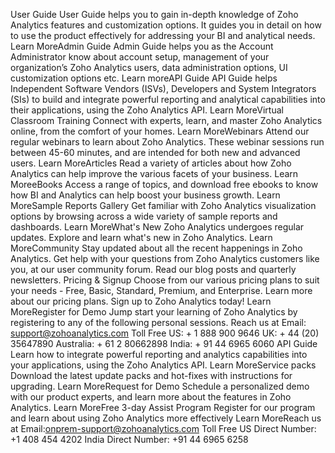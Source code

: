 User Guide
User Guide helps you to gain in-depth knowledge of Zoho Analytics features and customization options. It guides you in detail on how to use the product effectively for addressing your BI and analytical needs.
Learn MoreAdmin Guide
Admin Guide helps you as the Account Administrator know about account setup, management of your organization’s Zoho Analytics users, data administration options, UI customization options etc.
Learn moreAPI Guide
API Guide helps Independent Software Vendors (ISVs), Developers and System Integrators (SIs) to build and integrate powerful reporting and analytical capabilities into their applications, using the Zoho Analytics API.
Learn MoreVirtual Classroom Training
Connect with experts, learn, and master Zoho Analytics online, from the comfort of your homes.
Learn MoreWebinars
Attend our regular webinars to learn about Zoho Analytics. These webinar sessions run between 45-60 minutes, and are intended for both new and advanced users.
Learn MoreArticles
Read a variety of articles about how Zoho Analytics can help improve the various facets of your business.
Learn MoreeBooks
Access a range of topics, and download free ebooks to know how BI and Analytics can help boost your business growth.
Learn MoreSample Reports Gallery
Get familiar with Zoho Analytics visualization options by browsing across a wide variety of sample reports and dashboards.
Learn MoreWhat's New
Zoho Analytics undergoes regular updates. Explore and learn what's new in Zoho Analytics.
Learn MoreCommunity
Stay updated about all the recent happenings in Zoho Analytics. Get help with your questions from Zoho Analytics customers like you, at our user community forum. Read our blog posts and quarterly newsletters.
Pricing & Signup
Choose from our various pricing plans to suit your needs - Free, Basic, Standard, Premium, and Enterprise. Learn more about our pricing plans. Sign up to Zoho Analytics today!
Learn MoreRegister for Demo
Jump start your learning of Zoho Analytics by registering to any of the following personal sessions.
Reach us at
Email: support@zohoanalytics.com
Toll Free
US: + 1 888 900 9646
UK: + 44 (20) 35647890
Australia: + 61 2 80662898
India: + 91 44 6965 6060
API Guide
Learn how to integrate powerful reporting and analytics capabilities into your applications, using the Zoho Analytics API.
Learn MoreService packs
Download the latest update packs and hot-fixes with instructions for upgrading.
Learn MoreRequest for Demo
Schedule a personalized demo with our product experts, and learn more about the features in Zoho Analytics.
Learn MoreFree 3-day Assist Program
Register for our program and learn about using Zoho Analytics more effectively
Learn MoreReach us at
Email:onprem-support@zohoanalytics.com
Toll Free
US Direct Number: +1 408 454 4202
India Direct Number: +91 44 6965 6258